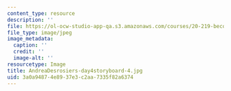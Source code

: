 ```yaml
---
content_type: resource
description: ''
file: https://ol-ocw-studio-app-qa.s3.amazonaws.com/courses/20-219-becoming-the-next-bill-nye-writing-and-hosting-the-educational-show-january-iap-2015/3a0a94874e8937e3c2aa7335f82a6374_AndreaDesrosiers-day4storyboard-4.jpg
file_type: image/jpeg
image_metadata:
  caption: ''
  credit: ''
  image-alt: ''
resourcetype: Image
title: AndreaDesrosiers-day4storyboard-4.jpg
uid: 3a0a9487-4e89-37e3-c2aa-7335f82a6374
---
```

